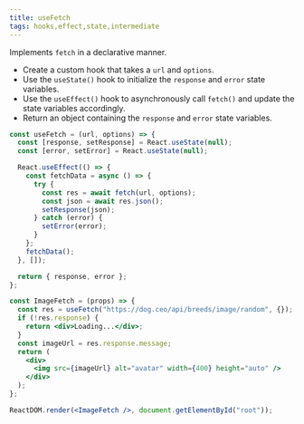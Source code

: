 ```yaml
---
title: useFetch
tags: hooks,effect,state,intermediate
---
```


Implements `fetch` in a declarative manner.

- Create a custom hook that takes a `url` and `options`.
- Use the `useState()` hook to initialize the `response` and `error` state variables.
- Use the `useEffect()` hook to asynchronously call `fetch()` and update the state variables accordingly.
- Return an object containing the `response` and `error` state variables.

```jsx
const useFetch = (url, options) => {
  const [response, setResponse] = React.useState(null);
  const [error, setError] = React.useState(null);

  React.useEffect(() => {
    const fetchData = async () => {
      try {
        const res = await fetch(url, options);
        const json = await res.json();
        setResponse(json);
      } catch (error) {
        setError(error);
      }
    };
    fetchData();
  }, []);

  return { response, error };
};
```

```jsx
const ImageFetch = (props) => {
  const res = useFetch("https://dog.ceo/api/breeds/image/random", {});
  if (!res.response) {
    return <div>Loading...</div>;
  }
  const imageUrl = res.response.message;
  return (
    <div>
      <img src={imageUrl} alt="avatar" width={400} height="auto" />
    </div>
  );
};

ReactDOM.render(<ImageFetch />, document.getElementById("root"));
```
